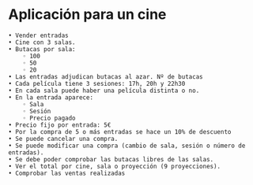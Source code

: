 # Aplicación para un cine

    • Vender entradas
    • Cine con 3 salas.
    • Butacas por sala:
        ◦ 100
        ◦ 50
        ◦ 20
    • Las entradas adjudican butacas al azar. Nº de butacas
    • Cada película tiene 3 sesiones: 17h, 20h y 22h30
    • En cada sala puede haber una película distinta o no.
    • En la entrada aparece:
        ◦ Sala
        ◦ Sesión
        ◦ Precio pagado
    • Precio fijo por entrada: 5€
    • Por la compra de 5 o más entradas se hace un 10% de descuento
    • Se puede cancelar una compra.
    • Se puede modificar una compra (cambio de sala, sesión o número de entradas).
    • Se debe poder comprobar las butacas libres de las salas.
    • Ver el total por cine, sala o proyección (9 proyecciones).
    • Comprobar las ventas realizadas